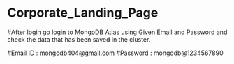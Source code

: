 # Corporate_Landing_Page

#After login go login to MongoDB Atlas using Given Email and Password and check the data that has been saved in the cluster.

#Email ID : mongodb404@gmail.com
#Password : mongodb@1234567890
